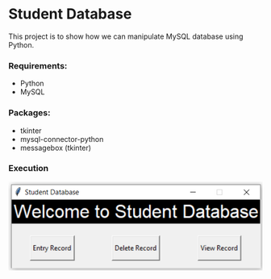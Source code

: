 # Student Database
This project is to show how we can manipulate MySQL database using Python.

### Requirements:
* Python
* MySQL

### Packages:
* tkinter
* mysql-connector-python
* messagebox (tkinter)

### Execution
![Main Image](https://github.com/arabind-meher/student_database/blob/master/Screenshot/Main.png)
